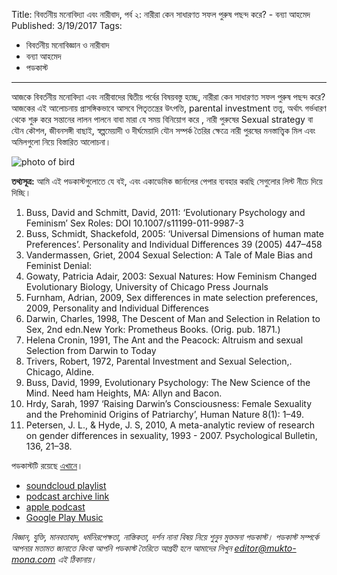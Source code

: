 Title: বিবর্তনীয় মনোবিদ্যা এবং নারীবাদ, পর্ব ২: নারীরা কেন সাধারণত সফল পুরুষ পছন্দ করে? - বন্যা আহমেদ
Published: 3/19/2017
Tags:
  - বিবর্তনীয় মনোবিজ্ঞান ও নারীবাদ
  - বন্যা আহমেদ
  - পডকাস্ট
---
আজকে বিবর্তনীয় মনোবিদ্যা এবং নারীবাদের দ্বিতীয় পর্বের বিষয়বস্তু হচ্ছে, নারীরা কেন সাধারণত সফল পুরুষ পছন্দ করে? আজকের এই আলোচনায় প্রাসঙ্গিকভাবে আসবে পিতৃতন্ত্রের উৎপত্তি, parental investment তত্ত্ব, অর্থাৎ গর্ভধারণ থেকে শুরু করে সন্তানের লালন পালনে বাবা মারা যে সময় বিনিয়োগ করে , নারী পুরুষের Sexual strategy বা যৌন কৌশল, জীবনসঙ্গী বাছাই, স্বল্পমেয়াদী ও দীর্ঘমেয়াদি যৌন সম্পর্ক তৈরির ক্ষেত্রে নারী পুরষের মনস্তাত্ত্বিক মিল এবং অমিলগুলো নিয়ে বিস্তারিত আলোচনা।

![photo of bird](../img/Calliope-nest_edit.jpg)

**তথ্যসূত্র:**
আমি এই পডকাস্টগুলোতে যে বই, এবং একাডেমিক জার্নালের পেপার ব্যবহার করছি সেগুলোর লিস্ট নীচে দিয়ে দিচ্ছি।

1. Buss, David and Schmitt, David, 2011: ‘Evolutionary Psychology and Feminism’ Sex Roles: DOI 10.1007/s11199-011-9987-3
2. Buss, Schmidt, Shackefold, 2005: ‘Universal Dimensions of human mate Preferences’. Personality and Individual Differences 39 (2005) 447–458
3. Vandermassen, Griet, 2004 Sexual Selection: A Tale of Male Bias and Feminist Denial:
4. Gowaty, Patricia Adair, 2003: Sexual Natures: How Feminism Changed Evolutionary Biology, University of Chicago Press Journals
5. Furnham, Adrian, 2009, Sex differences in mate selection preferences, 2009, Personality and Individual Differences
6. Darwin, Charles, 1998, The Descent of Man and Selection in Relation to Sex, 2nd edn.New York: Prometheus Books. (Orig. pub. 1871.)
7. Helena Cronin, 1991, The Ant and the Peacock: Altruism and sexual Selection from Darwin to Today
8. Trivers, Robert, 1972, Parental Investment and Sexual Selection,. Chicago, Aldine.
9. Buss, David, 1999, Evolutionary Psychology: The New Science of the Mind. Need ham Heights, MA: Allyn and Bacon.
10. Hrdy, Sarah, 1997 ‘Raising Darwin’s Consciousness: Female Sexuality and the Prehominid Origins of Patriarchy’, Human Nature 8(1): 1–49.
11. Petersen, J. L., & Hyde, J. S, 2010, A meta-analytic review of research on gender differences in sexuality, 1993 - 2007. Psychological Bulletin, 136, 21–38.


পডকাস্টটি রয়েছে [এখানে](https://drive.google.com/open?id=16WVqq4cHVzPsE_KcS92qW0k_ZflNUMr7)।

- [soundcloud playlist](https://soundcloud.com/mukto-mona)
- [podcast archive link](http://web.archive.org/web/20191023151006/http://podcast.mukto-mona.com)
- [apple podcast](https://podcasts.apple.com/us/podcast/id1212085883)
- [Google Play Music](https://play.google.com/music/listen#/ps/Izc4javhi5igs66olhdfex42cxa)

_বিজ্ঞান, যুক্তি, মানবতাবাদ, ধর্মনিরপেক্ষতা, নাস্তিকতা, দর্শন নানা বিষয় নিয়ে শুনুন মুক্তমনা পডকাস্ট। পডকাস্ট সম্পর্কে আপনার মতামত জানাতে কিংবা আপনি পডকাস্ট তৈরিতে আগ্রহী হলে আমাদের লিখুন editor@mukto-mona.com এই ঠিকানায়।_